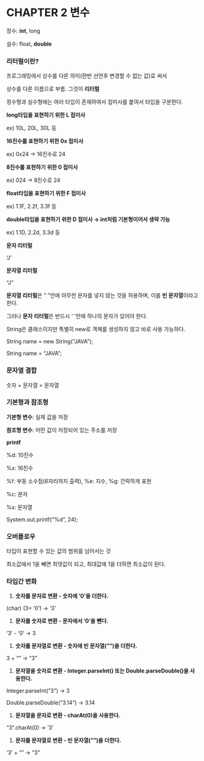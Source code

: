 # CHAPTER 2 변수

정수: **int**, long

실수: float, **double**

### 리터럴이란?

프로그래밍에서 상수를 다른 의미(한번 선언후 변경할 수 없는 값)로 써서

상수를 다른 이름으로 부름. 그것이 **리터럴**

정수형과 실수형에는 여러 타입이 존재하여서 접미사를 붙여서 타입을 구분한다.

**long타입을 표현하기 위한 L 접미사**

ex) 10L, 20L, 30L 등

**16진수를 표현하기 위한 0x 접미사**

ex) 0x24 → 16진수로 24

**8진수를 표현하기 위한 0 접미사**

ex) 024 → 8진수로 24

**float타입을 표현하기 위한 F 접미사**

ex) 1.1F, 2.2f, 3.3f 등

**double타입을 표현하기 위한 D 접미사 → int처럼 기본형이어서 생략 가능**

ex) 1.1D, 2.2d, 3.3d 등

**문자 리터럴**

‘J’

**문자열 리터럴**

“J”

**문자열 리터럴**은 “ ”안에 아무런 문자를 넣지 않는 것을 허용하며, 이를 **빈 문자열**이라고 한다.

그러나 **문자 리터럴**은 반드시 ‘ ’안에 하나의 문자가 있어야 한다.

String은 클래스이지만 특별히 new로 객체를 생성하지 않고 바로 사용 가능하다.

String name = new String(”JAVA”);

String name = “JAVA”;

### 문자열 결합

숫자 + 문자열 = 문자열

### 기본형과 참조형

**기본형 변수**: 실제 값을 저장

**참조형 변수**: 어떤 값이 저장되어 있는 주소를 저장

**printf**

%d: 10진수

%x: 16진수

%f: 부동 소수점(6자리까지 출력), %e: 지수, %g: 간략하게 표현

%c: 문자

%s: 문자열

System.out.printf(”%d”, 24);

### 오버플로우

타입이 표현할 수 있는 값의 범위를 넘어서는 것

최소값에서 1을 빼면 최댓값이 되고, 최대값에 1을 더하면 최소값이 된다.

### 타입간 변화

1. **숫자를 문자로 변환 - 숫자에 ‘0’을 더한다.**

(char) (3+ ‘0’) → ‘3’

1. **문자를 숫자로 변환 - 문자에서 ‘0’을 뺀다.**

‘3’ - ‘0’ → 3

1. **숫자를 문자열로 변환 - 숫자에 빈 문자열(””)을 더한다.**

3 + “” → “3”

1. **문자열을 숫자로 변환 - Integer.parseInt() 또는 Double.parseDouble()을 사용한다.**

Integer.parseInt(”3”) → 3

Double.parseDouble(”3.14”) → 3.14

1. **문자열을 문자로 변환 - charAt(0)을 사용한다.**

“3”.charAt(0) → ‘3’

1. **문자를 문자열로 변환 - 빈 문자열(””)을 더한다.**

‘3’ + “” → “3”
